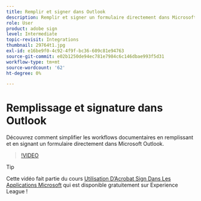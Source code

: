 ```yaml
---
title: Remplir et signer dans Outlook
description: Remplir et signer un formulaire directement dans Microsoft Outlook
role: User
product: adobe sign
level: Intermediate
topic-revisit: Integrations
thumbnail: 29764t1.jpg
exl-id: e16be9f0-4c92-4f9f-bc36-609c81e94763
source-git-commit: e02b1250de94ec781e7984c6c146dbae993f5d31
workflow-type: tm+mt
source-wordcount: '62'
ht-degree: 0%

---
```


# Remplissage et signature dans Outlook

Découvrez comment simplifier les workflows documentaires en remplissant et en signant un formulaire directement dans Microsoft Outlook.

>[!VIDEO](https://video.tv.adobe.com/v/29764t1?hidetitle=true)

>[!TIP]
>
>Cette vidéo fait partie du cours [Utilisation D’Acrobat Sign Dans Les Applications Microsoft](https://experienceleague.adobe.com/?recommended=Sign-U-1-2020.2) qui est disponible gratuitement sur Experience League !
